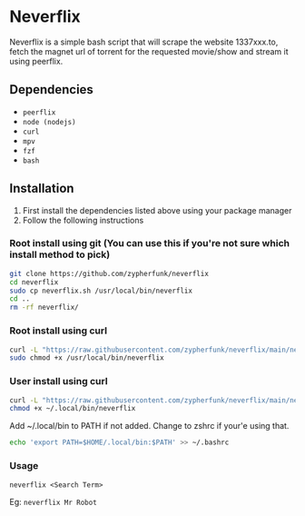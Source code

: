 # Neverflix

Neverflix is a simple bash script that will scrape the website 1337xxx.to, fetch the magnet url of torrent for the requested movie/show and stream it using peerflix.


## Dependencies

- `peerflix`
- `node (nodejs)`
- `curl`
- `mpv`
- `fzf`
- `bash`


## Installation

1. First install the dependencies listed above using your package manager
2. Follow the following instructions


### Root install using git (You can use this if you're not sure which install method to pick)

```bash
git clone https://github.com/zypherfunk/neverflix
cd neverflix
sudo cp neverflix.sh /usr/local/bin/neverflix
cd ..
rm -rf neverflix/
```


### Root install using curl

```bash
curl -L "https://raw.githubusercontent.com/zypherfunk/neverflix/main/neverflix.sh" | sudo tee /usr/local/bin/neverflix
sudo chmod +x /usr/local/bin/neverflix
```


### User install using curl

```bash
curl -L "https://raw.githubusercontent.com/zypherfunk/neverflix/main/neverflix.sh" > ~/.local/bin/neverflix
chmod +x ~/.local/bin/neverflix
```

Add ~/.local/bin to PATH if not added. Change to zshrc if your'e using that.

```bash
echo 'export PATH=$HOME/.local/bin:$PATH' >> ~/.bashrc
```


### Usage

`neverflix <Search Term>`

Eg: `neverflix Mr Robot`
